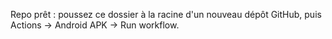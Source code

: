 Repo prêt : poussez ce dossier à la racine d'un nouveau dépôt GitHub, puis Actions → Android APK → Run workflow.